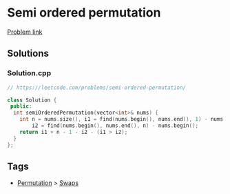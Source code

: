 # Semi ordered permutation

[Problem link](https://leetcode.com/problems/semi-ordered-permutation/)

## Solutions


### Solution.cpp
```cpp
// https://leetcode.com/problems/semi-ordered-permutation/

class Solution {
 public:
  int semiOrderedPermutation(vector<int>& nums) {
    int n = nums.size(), i1 = find(nums.begin(), nums.end(), 1) - nums.begin(),
        i2 = find(nums.begin(), nums.end(), n) - nums.begin();
    return i1 + n - 1 - i2 - (i1 > i2);
  }
};
```
## Tags

* [Permutation](/README.md#Permutation) > [Swaps](/README.md#Permutation-Swaps)
